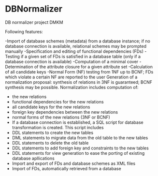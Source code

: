 DBNormalizer
============

DB normalizer project DMKM

Following features:

-Import of database schemes (metadata) from a database instance; if no database connection is available, relational schemes may be prompted manually
-Specification and editing of functional dependencies (FDs)
-Testing if a given set of FDs is satisfied in a database table (only if a database connection is available)
-Computation of a minimal cover
-Determination of the attribute closure for a given attribute set
-Calculation of all candidate keys
-Normal Form (NF) testing from 1NF up to BCNF; FDs which violate a certain NF are reported to the user
Generation of a normalization proposal: synthesis of relations in 3NF is guaranteed; BCNF synthesis may be possible. Normalization includes computation of:
  - the new relations
  - functional dependencies for the new relations
  - all candidate keys for the new relations
  - foreign key dependencies between the new relations
  - normal forms of the new relations (3NF or BCNF)
  - If a database connection is established, a SQL script for database transformation is created. This script includes
  - DDL statements to create the new tables
  - DML statements to migrate data from the old table to the new tables
  - DDL statements to delete the old table
  - DDL statements to add foreign key and constraints to the new tables
  - DDL statements for view generation to ease the porting of existing database apllications
  - Import and export of FDs and database schemes as XML files
  - Import of FDs, automatically retrieved from a database
